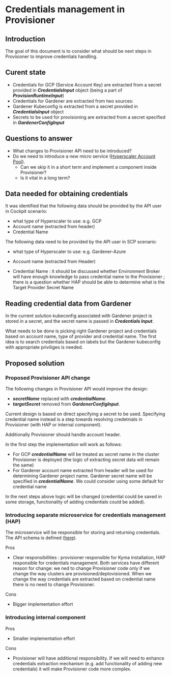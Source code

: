 # Credentials management in Provisioner

## Introduction

The goal of this document is to consider what should be next steps in Provisioner to improve credentials handling. 

## Curent state

- Credentials for GCP (Service Account Key) are extracted from a secret provided in ***CredentialsInput*** object (being a part of ***ProvisionRuntimeInput***)
-  Credentials for Gardener are extracted from two sources:
  - Gardener Kubeconfig is extracted from a secret provided in ***CredentialsInput*** object
  - Secrets to be used for provisioning are extracted from a secret specified in ***GardenerConfigInput*** 

## Questions to answer

- What changes to Provisioner API need to be introduced?
- Do we need to introduce a new micro service ([Hyperscaler Account Pool](./hyperscaller-account-pool-api-design.md)). 
  - Can we skip it in a short term and implement a component inside Provisioner? 
  - Is it vital in a long term?  

## Data needed for obtaining credentials

It was identified that the following data should be provided by the API user in Cockpit scenario:

- what type of Hyperscaler to use: e.g. GCP
- Account name (extracted from header)
- Credential Name

The following data need to be provided by the API user in SCP scenario:

- what type of Hyperscaler to use: e.g. Gardener-Azure

- Account name (extracted from Header)

- Credential Name : it should be discussed whether Environment Broker will have enough knowledge to pass credential name to the Provisioner ; there is a question whether HAP should be able to determine what is the Target Provider Secret Name 

## Reading credential data from Gardener

In the current solution kubeconfig associated with Gardener project is stored in a secret, and the secret name is passed    in ***Credentials Input***. 

What needs to be done is picking right Gardener project and credentials based on account name, type of provider and credential name. The first idea is to search credentials based on labels but the Gardener kubeconfig with appropriate priviliges is needed.   

## Proposed solution

### Proposed Provisioner API change

The following changes in Provisioner API would improve the design:

- ***secretName*** replaced with ***credentialName***.
- ***targetSecret*** removed from ***GardenerConfigInput***.

Current design is based on direct specifying a secret to be used. Specifying credential name instead is a step towards resolving credetnials in Provisioner (with HAP or internal component).

Additionally Provisioner should handle account header. 

In the first step the implementation will work as follows:

- For GCP ***credentialName*** will be treated as secret name in the cluster Provisioner is deployed (the logic of extracting secret data will remain the same)
- For Gardener account name extracted from header will be used for determining Gardener project name. Gardener secret name will be specified in ***credentialName***. We could consider using some default for credential name

In the next steps above logic will be changed (credential could be saved in some storage, functionality of adding credentials could be added).

### Introducing separate microservice for credentials management (HAP)

The microservice will be responsible for storing and returning credentials. The API schema is defined ([here](./hyperscaller-account-pool-api-design.md)). 

Pros

- Clear responsibilities : provisioner responsible for Kyma installation, HAP responsible for credentials management. Both services have different reason for change: we ned to change Provisioner code only if we change the way clusters are provisioned/deptovisioned. When we change the way credentials are extracted based on credential name there is no need to change Provisioner.

Cons

- Bigger implementation effort

### Introducing internal component 

Pros

- Smaller implementation effort

Cons

- Provisioner will have additional responsibility. If we will need to enhance credentials extraction mechanism (e.g. add functionality of adding new credentials) it will make Provisioner code more complex.

   

  

### 
